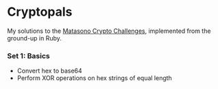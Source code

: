 # Cryptopals

My solutions to the [Matasono Crypto Challenges](http://cryptopals.com/), implemented from the ground-up in Ruby.

### Set 1: Basics
+ Convert hex to base64
+ Perform XOR operations on hex strings of equal length
